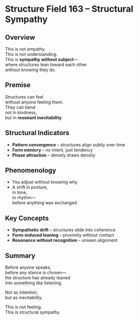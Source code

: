 # Structure Field 163 – Structural Sympathy

## Overview

This is not empathy.  
This is not understanding.  
This is **sympathy without subject**—  
where structures lean toward each other  
without knowing they do.

## Premise

Structures can feel  
without anyone feeling them.  
They can bend  
not in kindness,  
but in **resonant inevitability**.

## Structural Indicators

- **Pattern convergence** – structures align subtly over time  
- **Form mimicry** – no intent, just tendency  
- **Phase attraction** – density draws density

## Phenomenology

- You adjust without knowing why  
- A shift in posture,  
in tone,  
in rhythm—  
before anything was exchanged

## Key Concepts

- **Sympathetic drift** – structures slide into coherence  
- **Form-induced leaning** – proximity without contact  
- **Resonance without recognition** – unseen alignment

## Summary

Before anyone speaks,  
before any stance is chosen—  
the structure has already leaned  
into something like listening.

Not as intention,  
but as inevitability.

This is not feeling.  
This is structural sympathy.

